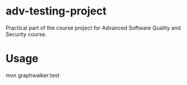 # adv-testing-project
Practical part of the course project for Advanced Software Quality and Security course.

# Usage
mvn graphwalker:test
